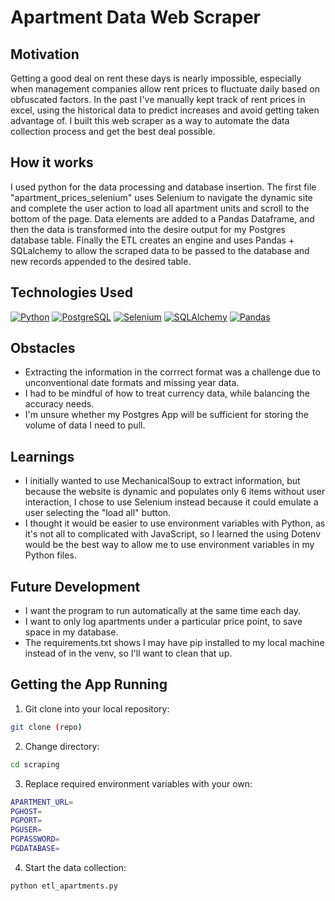# Apartment Data Web Scraper

## Motivation
Getting a good deal on rent these days is nearly impossible, especially when management companies allow rent prices to fluctuate daily based on obfuscated factors. In the past I've manually kept track of rent prices in excel, using the historical data to predict increases and avoid getting taken advantage of.  I built this web scraper as a way to automate the data collection process and get the best deal possible.

## How it works
I used python for the data processing and database insertion. The first file "apartment_prices_selenium" uses Selenium to navigate the dynamic site and complete the user action to load all apartment units and scroll to the bottom of the page. Data elements are added to a Pandas Dataframe, and then the data is transformed into the desire output for my Postgres database table. Finally the ETL creates an engine and uses Pandas + SQLalchemy to allow the scraped data to be passed to the database and new records appended to the desired table. 

## Technologies Used

[![Python](https://img.shields.io/badge/python-3670A0?style=for-the-badge&logo=python&logoColor=ffdd54)](https://www.python.org/)
[![PostgreSQL](https://img.shields.io/badge/PostgreSQL-336791?style=for-the-badge&logo=postgresql&logoColor=white)](https://www.postgresql.org/)
[![Selenium](https://img.shields.io/badge/Selenium-43B02A?style=for-the-badge&logo=selenium&logoColor=white)](https://www.selenium.dev/)
[![SQLAlchemy](https://img.shields.io/badge/SQLAlchemy-FCA121?style=for-the-badge&logo=sqlalchemy&logoColor=white)](https://www.sqlalchemy.org/)
[![Pandas](https://img.shields.io/badge/Pandas-150458?style=for-the-badge&logo=pandas&logoColor=white)](https://pandas.pydata.org/)


## Obstacles

- Extracting the information in the corrrect format was a challenge due to unconventional date formats and missing year data.
- I had to be mindful of how to treat currency data, while balancing the accuracy needs.
- I'm unsure whether my Postgres App will be sufficient for storing the volume of data I need to pull.


## Learnings

- I initially wanted to use MechanicalSoup to extract information, but because the website is dynamic and populates only 6 items without user interaction, I chose to use Selenium instead because it could emulate a user selecting the "load all" button.
- I thought it would be easier to use environment variables with Python, as it's not all to complicated with JavaScript, so I learned the using Dotenv would be the best way to allow me to use environment variables in my Python files.


## Future Development

- I want the program to run automatically at the same time each day.
- I want to only log apartments under a particular price point, to save space in my database.
- The requirements.txt shows I may have pip installed to my local machine instead of in the venv, so I'll want to clean that up.


## Getting the App Running

1. Git clone into your local repository:
```sh
git clone (repo)
```
2. Change directory:
```sh
cd scraping
```
3. Replace required environment variables with your own:
```sh
APARTMENT_URL=
PGHOST=
PGPORT=
PGUSER=
PGPASSWORD=
PGDATABASE=
```
4. Start the data collection:
```sh
python etl_apartments.py
```
